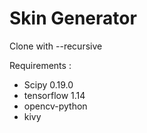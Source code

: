 # Skin Generator

Clone with --recursive 

Requirements : 
  - Scipy 0.19.0
  - tensorflow 1.14
  - opencv-python
  - kivy
  
